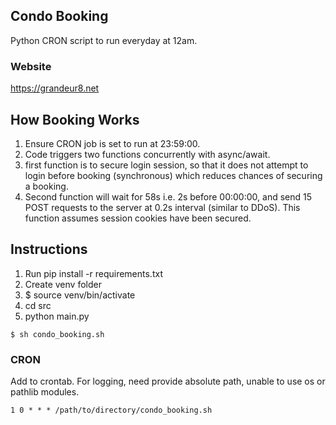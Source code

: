 ## Condo Booking

Python CRON script to run everyday at 12am.

### Website

https://grandeur8.net

## How Booking Works

1. Ensure CRON job is set to run at 23:59:00.
2. Code triggers two functions concurrently with async/await.
3. first function is to secure login session, so that it does not attempt to login before booking (synchronous) which reduces chances of securing a booking.
4. Second function will wait for 58s i.e. 2s before 00:00:00, and send 15 POST requests to the server at 0.2s interval (similar to DDoS). This function assumes session cookies have been secured.

## Instructions

1. Run pip install -r requirements.txt
2. Create venv folder
3. $ source venv/bin/activate
4. cd src
5. python main.py

```console
$ sh condo_booking.sh
```

### CRON

Add to crontab. For logging, need provide absolute path, unable to use os or pathlib modules.

```
1 0 * * * /path/to/directory/condo_booking.sh
```

